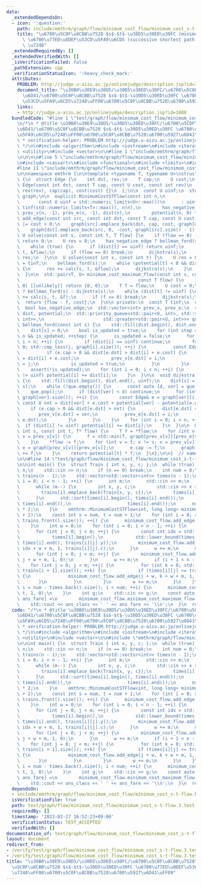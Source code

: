 ```yaml
---
data:
  _extendedDependsOn:
  - icon: ':question:'
    path: include/emthrm/graph/flow/minimum_cost_flow/minimum_cost_s-t-flow.hpp
    title: "\u6700\u5C0F\u8CBB\u7528 $s$-$t$-\u30D5\u30ED\u30FC (minimum cost $s$-$t$-flow)\
      \ \u6700\u77ED\u8DEF\u53CD\u5FA9\u6CD5 (successive shortest path algorithm)\
      \ \u7248"
  _extendedRequiredBy: []
  _extendedVerifiedWith: []
  _isVerificationFailed: false
  _pathExtension: cpp
  _verificationStatusIcon: ':heavy_check_mark:'
  attributes:
    PROBLEM: http://judge.u-aizu.ac.jp/onlinejudge/description.jsp?id=1088
    document_title: "\u30B0\u30E9\u30D5/\u30D5\u30ED\u30FC/\u6700\u5C0F\u8CBB\u7528\
      \u6D41/\u6700\u5C0F\u8CBB\u7528 $s$-$t$-\u30D5\u30ED\u30FC \u6700\u77ED\u8DEF\
      \u53CD\u5FA9\u6CD5\u7248\uFF08\u6700\u5C0F\u8CBB\u7528\u6700\u5927\u6D41\uFF09"
    links:
    - http://judge.u-aizu.ac.jp/onlinejudge/description.jsp?id=1088
  bundledCode: "#line 1 \"test/graph/flow/minimum_cost_flow/minimum_cost_s-t-flow.3.test.cpp\"\
    \n/*\n * @title \u30B0\u30E9\u30D5/\u30D5\u30ED\u30FC/\u6700\u5C0F\u8CBB\u7528\
    \u6D41/\u6700\u5C0F\u8CBB\u7528 $s$-$t$-\u30D5\u30ED\u30FC \u6700\u77ED\u8DEF\u53CD\
    \u5FA9\u6CD5\u7248\uFF08\u6700\u5C0F\u8CBB\u7528\u6700\u5927\u6D41\uFF09\n *\n\
    \ * verification-helper: PROBLEM http://judge.u-aizu.ac.jp/onlinejudge/description.jsp?id=1088\n\
    \ */\n\n#include <algorithm>\n#include <iostream>\n#include <iterator>\n#include\
    \ <utility>\n#include <vector>\n\n#line 1 \"include/emthrm/graph/flow/minimum_cost_flow/minimum_cost_s-t-flow.hpp\"\
    \n\n\n\n#line 5 \"include/emthrm/graph/flow/minimum_cost_flow/minimum_cost_s-t-flow.hpp\"\
    \n#include <cassert>\n#include <functional>\n#include <limits>\n#include <queue>\n\
    #line 11 \"include/emthrm/graph/flow/minimum_cost_flow/minimum_cost_s-t-flow.hpp\"\
    \n\nnamespace emthrm {\n\ntemplate <typename T, typename U>\nstruct MinimumCostSTFlow\
    \ {\n  struct Edge {\n    int dst, rev;\n    T cap;\n    U cost;\n    explicit\
    \ Edge(const int dst, const T cap, const U cost, const int rev)\n        : dst(dst),\
    \ rev(rev), cap(cap), cost(cost) {}\n  };\n\n  const U uinf;\n  std::vector<std::vector<Edge>>\
    \ graph;\n\n  explicit MinimumCostSTFlow(const int n,\n                      \
    \       const U uinf = std::numeric_limits<U>::max())\n      : uinf(uinf), graph(n),\
    \ tinf(std::numeric_limits<T>::max()), n(n),\n        has_negative_edge(false),\
    \ prev_v(n, -1), prev_e(n, -1), dist(n),\n        potential(n, 0) {}\n\n  void\
    \ add_edge(const int src, const int dst, const T cap, const U cost) {\n    has_negative_edge\
    \ |= cost < 0;\n    graph[src].emplace_back(dst, cap, cost, graph[dst].size());\n\
    \    graph[dst].emplace_back(src, 0, -cost, graph[src].size() - 1);\n  }\n\n \
    \ U solve(const int s, const int t, T flow) {\n    if (flow == 0) [[unlikely]]\
    \ return 0;\n    U res = 0;\n    has_negative_edge ? bellman_ford(s) : dijkstra(s);\n\
    \    while (true) {\n      if (dist[t] == uinf) return uinf;\n      res += calc(s,\
    \ t, &flow);\n      if (flow == 0) break;\n      dijkstra(s);\n    }\n    return\
    \ res;\n  }\n\n  U solve(const int s, const int t) {\n    U res = 0;\n    T flow\
    \ = tinf;\n    bellman_ford(s);\n    while (potential[t] < 0 && dist[t] != uinf)\
    \ {\n      res += calc(s, t, &flow);\n      dijkstra(s);\n    }\n    return res;\n\
    \  }\n\n  std::pair<T, U> minimum_cost_maximum_flow(const int s, const int t,\n\
    \                                            const T flow) {\n    if (flow ==\
    \ 0) [[unlikely]] return {0, 0};\n    T f = flow;\n    U cost = 0;\n    has_negative_edge\
    \ ? bellman_ford(s) : dijkstra(s);\n    while (dist[t] != uinf) {\n      cost\
    \ += calc(s, t, &f);\n      if (f == 0) break;\n      dijkstra(s);\n    }\n  \
    \  return {flow - f, cost};\n  }\n\n private:\n  const T tinf;\n  const int n;\n\
    \  bool has_negative_edge;\n  std::vector<int> prev_v, prev_e;\n  std::vector<U>\
    \ dist, potential;\n  std::priority_queue<std::pair<U, int>, std::vector<std::pair<U,\
    \ int>>,\n                      std::greater<std::pair<U, int>>> que;\n\n  void\
    \ bellman_ford(const int s) {\n    std::fill(dist.begin(), dist.end(), uinf);\n\
    \    dist[s] = 0;\n    bool is_updated = true;\n    for (int step = 0; step <\
    \ n && is_updated; ++step) {\n      is_updated = false;\n      for (int i = 0;\
    \ i < n; ++i) {\n        if (dist[i] == uinf) continue;\n        for (int j =\
    \ 0; std::cmp_less(j, graph[i].size()); ++j) {\n          const Edge& e = graph[i][j];\n\
    \          if (e.cap > 0 && dist[e.dst] > dist[i] + e.cost) {\n            dist[e.dst]\
    \ = dist[i] + e.cost;\n            prev_v[e.dst] = i;\n            prev_e[e.dst]\
    \ = j;\n            is_updated = true;\n          }\n        }\n      }\n    }\n\
    \    assert(!is_updated);\n    for (int i = 0; i < n; ++i) {\n      if (dist[i]\
    \ != uinf) potential[i] += dist[i];\n    }\n  }\n\n  void dijkstra(const int s)\
    \ {\n    std::fill(dist.begin(), dist.end(), uinf);\n    dist[s] = 0;\n    que.emplace(0,\
    \ s);\n    while (!que.empty()) {\n      const auto [d, ver] = que.top();\n  \
    \    que.pop();\n      if (dist[ver] < d) continue;\n      for (int i = 0; std::cmp_less(i,\
    \ graph[ver].size()); ++i) {\n        const Edge& e = graph[ver][i];\n       \
    \ const U nxt = dist[ver] + e.cost + potential[ver] - potential[e.dst];\n    \
    \    if (e.cap > 0 && dist[e.dst] > nxt) {\n          dist[e.dst] = nxt;\n   \
    \       prev_v[e.dst] = ver;\n          prev_e[e.dst] = i;\n          que.emplace(dist[e.dst],\
    \ e.dst);\n        }\n      }\n    }\n    for (int i = 0; i < n; ++i) {\n    \
    \  if (dist[i] != uinf) potential[i] += dist[i];\n    }\n  }\n\n  U calc(const\
    \ int s, const int t, T* flow) {\n    T f = *flow;\n    for (int v = t; v != s;\
    \ v = prev_v[v]) {\n      f = std::min(f, graph[prev_v[v]][prev_e[v]].cap);\n\
    \    }\n    *flow -= f;\n    for (int v = t; v != s; v = prev_v[v]) {\n      Edge&\
    \ e = graph[prev_v[v]][prev_e[v]];\n      e.cap -= f;\n      graph[v][e.rev].cap\
    \ += f;\n    }\n    return potential[t] * f;\n  }\n};\n\n}  // namespace emthrm\n\
    \n\n#line 14 \"test/graph/flow/minimum_cost_flow/minimum_cost_s-t-flow.3.test.cpp\"\
    \n\nint main() {\n  struct Train { int x, y, c; };\n  while (true) {\n    int\
    \ n;\n    std::cin >> n;\n    if (n == 0) break;\n    int num = 0;\n    std::vector<std::vector<Train>>\
    \ trains(n - 1);\n    std::vector<std::vector<int>> times(n - 1);\n    for (int\
    \ i = 0; i < n - 1; ++i) {\n      int m;\n      std::cin >> m;\n      num += m;\n\
    \      while (m--) {\n        int x, y, c;\n        std::cin >> x >> y >> c;\n\
    \        trains[i].emplace_back(Train{x, y, c});\n        times[i].emplace_back(y);\n\
    \      }\n      std::sort(times[i].begin(), times[i].end());\n      times[i].erase(std::unique(times[i].begin(),\
    \ times[i].end()),\n                     times[i].end());\n      num += times[i].size()\
    \ * 2;\n    }\n    emthrm::MinimumCostSTFlow<int, long long> minimum_cost_flow(num\
    \ + 2);\n    const int s = num, t = num + 1;\n    for (int i = 0; std::cmp_less(i,\
    \ trains.front().size()); ++i) {\n      minimum_cost_flow.add_edge(s, i, 1, 0);\n\
    \    }\n    int w = 0;\n    for (int i = 0; i < n - 1; ++i) {\n      int m = trains[i].size();\n\
    \      for (int j = 0; j < m; ++j) {\n        const int idx = std::distance(\n\
    \            times[i].begin(),\n            std::lower_bound(times[i].begin(),\
    \ times[i].end(), trains[i][j].y));\n        minimum_cost_flow.add_edge(j + w,\
    \ idx + w + m, 1, trains[i][j].c);\n      }\n      w += m;\n      m = times[i].size();\n\
    \      for (int j = 0; j < m; ++j) {\n        minimum_cost_flow.add_edge(j + w,\
    \ j + w + m, 1, 0);\n      }\n      w += m;\n      if (i + 1 < n - 1) {\n    \
    \    for (int j = 0; j < m; ++j) {\n          for (int k = 0; std::cmp_less(k,\
    \ trains[i + 1].size()); ++k) {\n            if (times[i][j] <= trains[i + 1][k].x)\
    \ {\n              minimum_cost_flow.add_edge(j + w, k + w + m, 1, 0);\n     \
    \       }\n          }\n        }\n        w += m;\n      }\n    }\n    for (int\
    \ i = num - times.back().size(); i < num; ++i) {\n      minimum_cost_flow.add_edge(i,\
    \ t, 1, 0);\n    }\n    int g;\n    std::cin >> g;\n    const auto [ans_class,\
    \ ans_fare] =\n        minimum_cost_flow.minimum_cost_maximum_flow(s, t, g);\n\
    \    std::cout << ans_class << ' ' << ans_fare << '\\n';\n  }\n  return 0;\n}\n"
  code: "/*\n * @title \u30B0\u30E9\u30D5/\u30D5\u30ED\u30FC/\u6700\u5C0F\u8CBB\u7528\
    \u6D41/\u6700\u5C0F\u8CBB\u7528 $s$-$t$-\u30D5\u30ED\u30FC \u6700\u77ED\u8DEF\u53CD\
    \u5FA9\u6CD5\u7248\uFF08\u6700\u5C0F\u8CBB\u7528\u6700\u5927\u6D41\uFF09\n *\n\
    \ * verification-helper: PROBLEM http://judge.u-aizu.ac.jp/onlinejudge/description.jsp?id=1088\n\
    \ */\n\n#include <algorithm>\n#include <iostream>\n#include <iterator>\n#include\
    \ <utility>\n#include <vector>\n\n#include \"emthrm/graph/flow/minimum_cost_flow/minimum_cost_s-t-flow.hpp\"\
    \n\nint main() {\n  struct Train { int x, y, c; };\n  while (true) {\n    int\
    \ n;\n    std::cin >> n;\n    if (n == 0) break;\n    int num = 0;\n    std::vector<std::vector<Train>>\
    \ trains(n - 1);\n    std::vector<std::vector<int>> times(n - 1);\n    for (int\
    \ i = 0; i < n - 1; ++i) {\n      int m;\n      std::cin >> m;\n      num += m;\n\
    \      while (m--) {\n        int x, y, c;\n        std::cin >> x >> y >> c;\n\
    \        trains[i].emplace_back(Train{x, y, c});\n        times[i].emplace_back(y);\n\
    \      }\n      std::sort(times[i].begin(), times[i].end());\n      times[i].erase(std::unique(times[i].begin(),\
    \ times[i].end()),\n                     times[i].end());\n      num += times[i].size()\
    \ * 2;\n    }\n    emthrm::MinimumCostSTFlow<int, long long> minimum_cost_flow(num\
    \ + 2);\n    const int s = num, t = num + 1;\n    for (int i = 0; std::cmp_less(i,\
    \ trains.front().size()); ++i) {\n      minimum_cost_flow.add_edge(s, i, 1, 0);\n\
    \    }\n    int w = 0;\n    for (int i = 0; i < n - 1; ++i) {\n      int m = trains[i].size();\n\
    \      for (int j = 0; j < m; ++j) {\n        const int idx = std::distance(\n\
    \            times[i].begin(),\n            std::lower_bound(times[i].begin(),\
    \ times[i].end(), trains[i][j].y));\n        minimum_cost_flow.add_edge(j + w,\
    \ idx + w + m, 1, trains[i][j].c);\n      }\n      w += m;\n      m = times[i].size();\n\
    \      for (int j = 0; j < m; ++j) {\n        minimum_cost_flow.add_edge(j + w,\
    \ j + w + m, 1, 0);\n      }\n      w += m;\n      if (i + 1 < n - 1) {\n    \
    \    for (int j = 0; j < m; ++j) {\n          for (int k = 0; std::cmp_less(k,\
    \ trains[i + 1].size()); ++k) {\n            if (times[i][j] <= trains[i + 1][k].x)\
    \ {\n              minimum_cost_flow.add_edge(j + w, k + w + m, 1, 0);\n     \
    \       }\n          }\n        }\n        w += m;\n      }\n    }\n    for (int\
    \ i = num - times.back().size(); i < num; ++i) {\n      minimum_cost_flow.add_edge(i,\
    \ t, 1, 0);\n    }\n    int g;\n    std::cin >> g;\n    const auto [ans_class,\
    \ ans_fare] =\n        minimum_cost_flow.minimum_cost_maximum_flow(s, t, g);\n\
    \    std::cout << ans_class << ' ' << ans_fare << '\\n';\n  }\n  return 0;\n}\n"
  dependsOn:
  - include/emthrm/graph/flow/minimum_cost_flow/minimum_cost_s-t-flow.hpp
  isVerificationFile: true
  path: test/graph/flow/minimum_cost_flow/minimum_cost_s-t-flow.3.test.cpp
  requiredBy: []
  timestamp: '2023-02-27 16:52:23+09:00'
  verificationStatus: TEST_ACCEPTED
  verifiedWith: []
documentation_of: test/graph/flow/minimum_cost_flow/minimum_cost_s-t-flow.3.test.cpp
layout: document
redirect_from:
- /verify/test/graph/flow/minimum_cost_flow/minimum_cost_s-t-flow.3.test.cpp
- /verify/test/graph/flow/minimum_cost_flow/minimum_cost_s-t-flow.3.test.cpp.html
title: "\u30B0\u30E9\u30D5/\u30D5\u30ED\u30FC/\u6700\u5C0F\u8CBB\u7528\u6D41/\u6700\
  \u5C0F\u8CBB\u7528 $s$-$t$-\u30D5\u30ED\u30FC \u6700\u77ED\u8DEF\u53CD\u5FA9\u6CD5\
  \u7248\uFF08\u6700\u5C0F\u8CBB\u7528\u6700\u5927\u6D41\uFF09"
---
```

